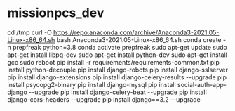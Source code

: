 # missionpcs_dev
cd /tmp
curl -O https://repo.anaconda.com/archive/Anaconda3-2021.05-Linux-x86_64.sh
bash Anaconda3-2021.05-Linux-x86_64.sh
conda create -n prepfreak python=3.8
conda activate prepfreak
sudo apt-get update
sudo apt-get install libpq-dev
sudo apt-get install python-dev
sudo apt-get install gcc
sudo reboot
pip install -r requirements/requirements-common.txt
pip install python-decouple
pip install django-robots
pip install django-sslserver
pip install django-extensions
pip install django-celery-results --upgrade
pip install psycopg2-binary
pip install django-mysql
pip install social-auth-app-django --upgrade
pip install django-celery-beat --upgrade
pip install django-cors-headers --upgrade
pip install django==3.2 --upgrade
